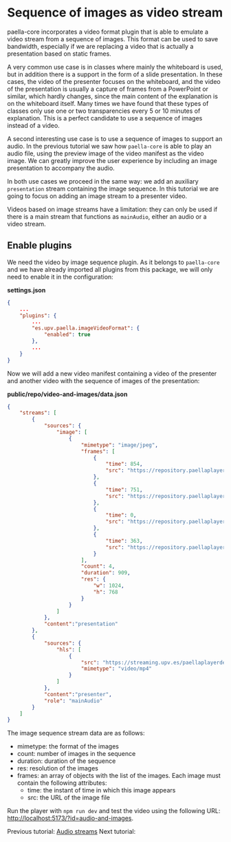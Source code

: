 # Sequence of images as video stream

paella-core incorporates a video format plugin that is able to emulate a video stream from a sequence of images. This format can be used to save bandwidth, especially if we are replacing a video that is actually a presentation based on static frames.

A very common use case is in classes where mainly the whiteboard is used, but in addition there is a support in the form of a slide presentation. In these cases, the video of the presenter focuses on the whiteboard, and the video of the presentation is usually a capture of frames from a PowerPoint or similar, which hardly changes, since the main content of the explanation is on the whiteboard itself. Many times we have found that these types of classes only use one or two transparencies every 5 or 10 minutes of explanation. This is a perfect candidate to use a sequence of images instead of a video.

A second interesting use case is to use a sequence of images to support an audio. In the previous tutorial we saw how `paella-core` is able to play an audio file, using the preview image of the video manifest as the video image. We can greatly improve the user experience by including an image presentation to accompany the audio.

In both use cases we proceed in the same way: we add an auxiliary `presentation` stream containing the image sequence. In this tutorial we are going to focus on adding an image stream to a presenter video.

Videos based on image streams have a limitation: they can only be used if there is a main stream that functions as `mainAudio`, either an audio or a video stream.

## Enable plugins

We need the video by image sequence plugin. As it belongs to `paella-core` and we have already imported all plugins from this package, we will only need to enable it in the configuration:

**settings.json**

```json
{
    ...
    "plugins": {
        ...
        "es.upv.paella.imageVideoFormat": {
            "enabled": true
        },
        ...
    }
}
```

Now we will add a new video manifest containing a video of the presenter and another video with the sequence of images of the presentation:

**public/repo/video-and-images/data.json**

```json
{
    "streams": [
        {
			"sources": {
				"image": [
					{
						"mimetype": "image/jpeg",
						"frames": [
							{
								"time": 854,
								"src": "https://repository.paellaplayer.upv.es/dual-video-audio/slides/3d90109c-9608-44c1-8660-fce3f216d716/presentation_cut.jpg"
							},
							{
								"time": 751,
								"src": "https://repository.paellaplayer.upv.es/dual-video-audio/slides/598bd2ba-4fef-4886-884e-0ab82176f13d/presentation_cut.jpg"
							},
							{
								"time": 0,
								"src": "https://repository.paellaplayer.upv.es/dual-video-audio/slides/7dc22bee-14f3-442c-8f0d-30d8b68c8604/presentation_cut.jpg"
							},
							{
								"time": 363,
								"src": "https://repository.paellaplayer.upv.es/dual-video-audio/slides/d3194d9b-8f65-403b-a639-9de4311a283b/presentation_cut.jpg"
							}
						],
						"count": 4,
						"duration": 909,
						"res": {
							"w": 1024,
							"h": 768
						}
					}
				]
			},
			"content":"presentation"
		},
        {
			"sources": {
				"hls": [
					{
						"src": "https://streaming.upv.es/paellaplayerdemo/_definst_/smil:belmar-hls/belmar/playlist.m3u8",
						"mimetype": "video/mp4"
					}
				]
			},
			"content":"presenter",
            "role": "mainAudio"
		}
    ]
}
```

The image sequence stream data are as follows:

- mimetype: the format of the images
- count: number of images in the sequence
- duration: duration of the sequence
- res: resolution of the images
- frames: an array of objects with the list of the images. Each image must contain the following attributes:
    * time: the instant of time in which this image appears
    * src: the URL of the image file


Run the player with `npm run dev` and test the video using the following URL: [http://localhost:5173/?id=audio-and-images](http://localhost:5173/?id=audio-and-images).

Previous tutorial: [Audio streams](audio_streams.md)
Next tutorial: 